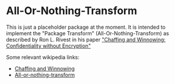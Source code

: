 # All-Or-Nothing-Transform

This is just a placeholder package at the moment. It is intended to
implement the "Package Transform" (All-Or-Nothing-Transform) as
described by Ron L. Rivest in his paper ["Chaffing and Winnowing:
Confidentiality without
Encryption"](http://people.csail.mit.edu/rivest/chaffing-980701.txt)

Some relevant wikipedia links:

* [Chaffing and Winnowing](https://en.wikipedia.org/wiki/Chaffing_and_winnowing)
* [All-or-nothing-transform](https://en.wikipedia.org/wiki/All-or-nothing_transform)

